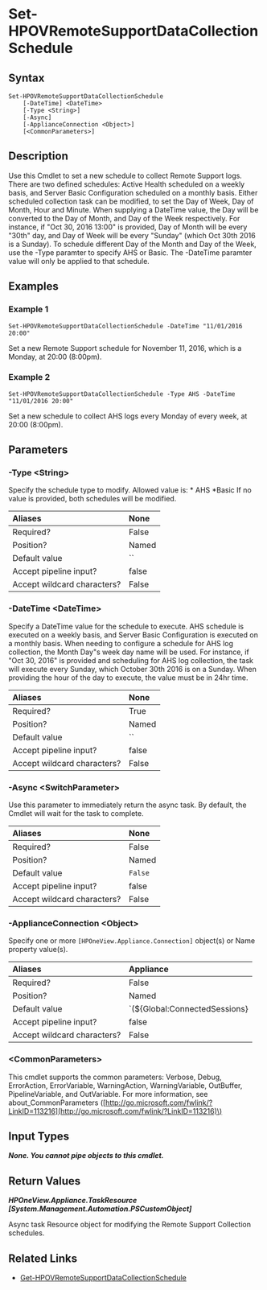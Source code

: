﻿---
description: Modify Remote Support Schedule settings on an appliance.
---

# Set-HPOVRemoteSupportDataCollectionSchedule

## Syntax

```text
Set-HPOVRemoteSupportDataCollectionSchedule
    [-DateTime] <DateTime>
    [-Type <String>]
    [-Async]
    [-ApplianceConnection <Object>]
    [<CommonParameters>]
```

## Description

Use this Cmdlet to set a new schedule to collect Remote Support logs.  There are two defined schedules: Active Health scheduled on a weekly basis, and Server Basic Configuration scheduled on a monthly basis.  Either scheduled collection task can be modified, to set the Day of Week, Day of Month, Hour and Minute.
When supplying a DateTime value, the Day will be converted to the Day of Month, and Day of the Week respectively.  For instance, if "Oct 30, 2016 13:00" is provided, Day of Month will be every "30th" day, and Day of Week will be every "Sunday" (which Oct 30th 2016 is a Sunday).
To schedule different Day of the Month and Day of the Week, use the -Type paramter to specify AHS or Basic.  The -DateTime paramter value will only be applied to that schedule. 

## Examples

###  Example 1 

```text
Set-HPOVRemoteSupportDataCollectionSchedule -DateTime "11/01/2016 20:00"

```

Set a new Remote Support schedule for November 11, 2016, which is a Monday, at 20:00 (8:00pm).

###  Example 2 

```text
Set-HPOVRemoteSupportDataCollectionSchedule -Type AHS -DateTime "11/01/2016 20:00"

```

Set a new schedule to collect AHS logs every Monday of every week, at 20:00 (8:00pm).

## Parameters

### -Type &lt;String&gt;

Specify the schedule type to modify.  Allowed value is:
    * AHS
    *Basic
If no value is provided, both schedules will be modified.

| Aliases | None |
| :--- | :--- |
| Required? | False |
| Position? | Named |
| Default value | `` |
| Accept pipeline input? | false |
| Accept wildcard characters? | False |

### -DateTime &lt;DateTime&gt;

Specify a DateTime value for the schedule to execute.  AHS schedule is executed on a weekly basis, and Server Basic Configuration is executed on a monthly basis.  When needing to configure a schedule for AHS log collection, the Month Day"s week day name will be used.  For instance, if "Oct 30, 2016" is provided and scheduling for AHS log collection, the task will execute every Sunday, which October 30th 2016 is on a Sunday.  When providing the hour of the day to execute, the value must be in 24hr time.

| Aliases | None |
| :--- | :--- |
| Required? | True |
| Position? | Named |
| Default value | `` |
| Accept pipeline input? | false |
| Accept wildcard characters? | False |

### -Async &lt;SwitchParameter&gt;

Use this parameter to immediately return the async task.  By default, the Cmdlet will wait for the task to complete.

| Aliases | None |
| :--- | :--- |
| Required? | False |
| Position? | Named |
| Default value | `False` |
| Accept pipeline input? | false |
| Accept wildcard characters? | False |

### -ApplianceConnection &lt;Object&gt;

Specify one or more `[HPOneView.Appliance.Connection]` object(s) or Name property value(s).

| Aliases | Appliance |
| :--- | :--- |
| Required? | False |
| Position? | Named |
| Default value | `(${Global:ConnectedSessions} | ? Default)` |
| Accept pipeline input? | false |
| Accept wildcard characters? | False |

### &lt;CommonParameters&gt;

This cmdlet supports the common parameters: Verbose, Debug, ErrorAction, ErrorVariable, WarningAction, WarningVariable, OutBuffer, PipelineVariable, and OutVariable. For more information, see about\_CommonParameters \([http://go.microsoft.com/fwlink/?LinkID=113216](http://go.microsoft.com/fwlink/?LinkID=113216)\)

## Input Types

_**None.  You cannot pipe objects to this cmdlet.**_

## Return Values

_**HPOneView.Appliance.TaskResource [System.Management.Automation.PSCustomObject]**_

Async task Resource object for modifying the Remote Support Collection schedules.

## Related Links

* [Get-HPOVRemoteSupportDataCollectionSchedule](get-hpovremotesupportdatacollectionschedule.md)
